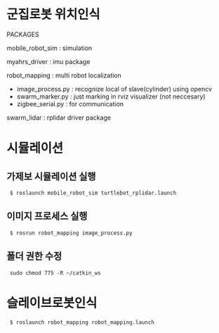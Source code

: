 군집로봇 위치인식
===============
PACKAGES 
 
mobile_robot_sim : simulation 
 
myahrs_driver : imu package 
 
robot_mapping : multi robot localization 
  - image_process.py : recognize local of slave(cylinder) using opencv 
  - swarm_marker.py : just marking in rviz visualizer (not neccesary) 
  - zigbee_serial.py : for communication 
 
swarm_lidar : rplidar driver package 
 

시뮬레이션
===============
가제보 시뮬레이션 실행
-----------------------
<pre><code> $ roslaunch mobile_robot_sim turtlebot_rplidar.launch </code></pre>

이미지 프로세스 실행
---------------------
<pre><code> $ rosrun robot_mapping image_process.py </code></pre>

폴더 권한 수정
-------------
<pre><code> sudo chmod 775 -R ~/catkin_ws </code></pre>

슬레이브로봇인식
===============
<pre><code> $ roslaunch robot_mapping robot_mapping.launch </code></pre>
